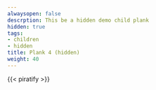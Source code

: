 ```yaml
---
alwaysopen: false
descrption: This be a hidden demo child plank
hidden: true
tags:
- children
- hidden
title: Plank 4 (hidden)
weight: 40
---
```

{{< piratify >}}